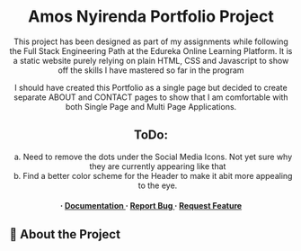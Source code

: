 <div align='center'>

<h1>Amos Nyirenda Portfolio Project</h1>
<p>This project has been designed as part of my assignments while following the Full Stack Engineering Path at the Edureka Online Learning Platform. It is a static website purely relying on plain HTML, CSS and Javascript to show off the skills I have mastered so far in the program</p>

<p>I should have created this Portfolio as a single page but decided to create separate ABOUT and CONTACT pages to show that I am comfortable with both Single Page and Multi Page Applications.</p>

<h2>ToDo:</h2>
<ol type="a">
    <li>Need to remove the dots under the Social Media Icons. Not yet sure why they are currently appearing like that</li>
    <li>Find a better color scheme for the Header to make it abit more appealing to the eye.</li>
</ol>

<h4> <span> · </span> <a href="https://github.com/amgwazo/amos_nyirenda_portfolio/blob/master/README.md"> Documentation </a> <span> · </span> <a href="https://github.com/amgwazo/amos_nyirenda_portfolio/issues"> Report Bug </a> <span> · </span> <a href="https://github.com/amgwazo/amos_nyirenda_portfolio/issues"> Request Feature </a> </h4>


</div>

## :star2: About the Project
